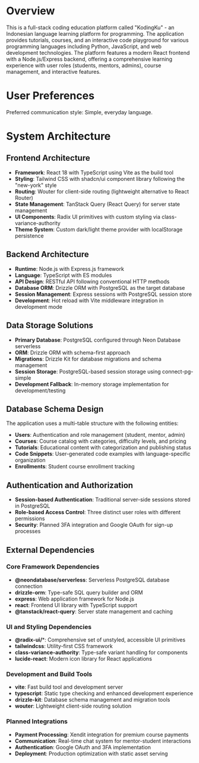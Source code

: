 # Overview

This is a full-stack coding education platform called "KodingKu" - an Indonesian language learning platform for programming. The application provides tutorials, courses, and an interactive code playground for various programming languages including Python, JavaScript, and web development technologies. The platform features a modern React frontend with a Node.js/Express backend, offering a comprehensive learning experience with user roles (students, mentors, admins), course management, and interactive features.

# User Preferences

Preferred communication style: Simple, everyday language.

# System Architecture

## Frontend Architecture
- **Framework**: React 18 with TypeScript using Vite as the build tool
- **Styling**: Tailwind CSS with shadcn/ui component library following the "new-york" style
- **Routing**: Wouter for client-side routing (lightweight alternative to React Router)
- **State Management**: TanStack Query (React Query) for server state management
- **UI Components**: Radix UI primitives with custom styling via class-variance-authority
- **Theme System**: Custom dark/light theme provider with localStorage persistence

## Backend Architecture
- **Runtime**: Node.js with Express.js framework
- **Language**: TypeScript with ES modules
- **API Design**: RESTful API following conventional HTTP methods
- **Database ORM**: Drizzle ORM with PostgreSQL as the target database
- **Session Management**: Express sessions with PostgreSQL session store
- **Development**: Hot reload with Vite middleware integration in development mode

## Data Storage Solutions
- **Primary Database**: PostgreSQL configured through Neon Database serverless
- **ORM**: Drizzle ORM with schema-first approach
- **Migrations**: Drizzle Kit for database migrations and schema management
- **Session Storage**: PostgreSQL-based session storage using connect-pg-simple
- **Development Fallback**: In-memory storage implementation for development/testing

## Database Schema Design
The application uses a multi-table structure with the following entities:
- **Users**: Authentication and role management (student, mentor, admin)
- **Courses**: Course catalog with categories, difficulty levels, and pricing
- **Tutorials**: Educational content with categorization and publishing status
- **Code Snippets**: User-generated code examples with language-specific organization
- **Enrollments**: Student course enrollment tracking

## Authentication and Authorization
- **Session-based Authentication**: Traditional server-side sessions stored in PostgreSQL
- **Role-based Access Control**: Three distinct user roles with different permissions
- **Security**: Planned 3FA integration and Google OAuth for sign-up processes

## External Dependencies

### Core Framework Dependencies
- **@neondatabase/serverless**: Serverless PostgreSQL database connection
- **drizzle-orm**: Type-safe SQL query builder and ORM
- **express**: Web application framework for Node.js
- **react**: Frontend UI library with TypeScript support
- **@tanstack/react-query**: Server state management and caching

### UI and Styling Dependencies
- **@radix-ui/***: Comprehensive set of unstyled, accessible UI primitives
- **tailwindcss**: Utility-first CSS framework
- **class-variance-authority**: Type-safe variant handling for components
- **lucide-react**: Modern icon library for React applications

### Development and Build Tools
- **vite**: Fast build tool and development server
- **typescript**: Static type checking and enhanced development experience
- **drizzle-kit**: Database schema management and migration tools
- **wouter**: Lightweight client-side routing solution

### Planned Integrations
- **Payment Processing**: Xendit integration for premium course payments
- **Communication**: Real-time chat system for mentor-student interactions
- **Authentication**: Google OAuth and 3FA implementation
- **Deployment**: Production optimization with static asset serving
